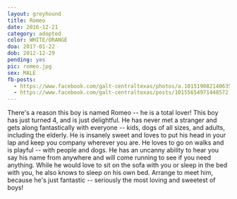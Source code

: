 ```yaml
---
layout: greyhound
title: Romeo
date: 2016-12-21
category: adopted
color: WHITE/ORANGE
doa: 2017-01-22
dob: 2012-12-29
pending: yes
pic: romeo.jpg
sex: MALE
fb-posts:
  - https://www.facebook.com/galt-centraltexas/photos/a.10151908214063572.1073741835.100961113571/10155629104488572/?type=3
  - https://www.facebook.com/galt-centraltexas/posts/10155654971448572
---
```


There's a reason this boy is named Romeo -- he is a total lover!  This boy has just turned 4, and is just delightful.  He has never met a stranger and gets along fantastically with everyone -- kids, dogs of all sizes, and adults, including the elderly.  He is insanely sweet and loves to put his head in your lap and keep you company wherever you are.  He loves to go on walks and is playful -- with people and dogs.  He has an uncanny ability to hear you say his name from anywhere and will come running to see if you need anything.  While he would love to sit on the sofa with you or sleep in the bed with you, he also knows to sleep on his own bed.  Arrange to meet him, because he's just fantastic -- seriously the most loving and sweetest of boys!
